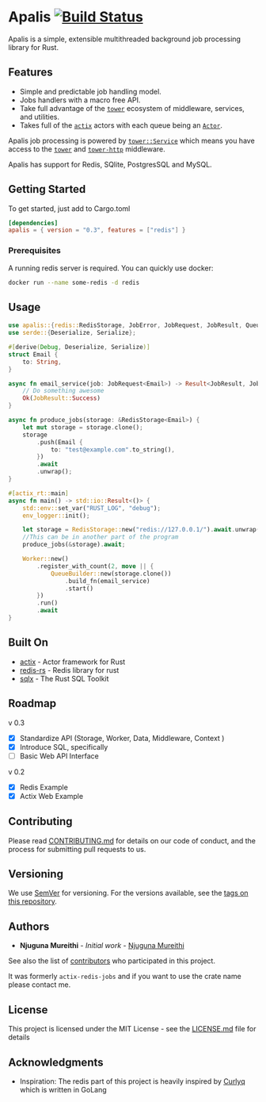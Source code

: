 # Apalis [![Build Status](https://travis-ci.org/geofmureithi/apalis.svg?branch=master)](https://travis-ci.org/geofmureithi/apalis)

Apalis is a simple, extensible multithreaded background job processing library for Rust.

## Features

- Simple and predictable job handling model.
- Jobs handlers with a macro free API.
- Take full advantage of the [`tower`] ecosystem of
  middleware, services, and utilities.
- Takes full of the [`actix`] actors with each queue being an [`Actor`].

Apalis job processing is powered by [`tower::Service`] which means you have access to the [`tower`] and [`tower-http`] middleware.

Apalis has support for Redis, SQlite, PostgresSQL and MySQL.

## Getting Started

To get started, just add to Cargo.toml

```toml
[dependencies]
apalis = { version = "0.3", features = ["redis"] }
```

### Prerequisites

A running redis server is required.
You can quickly use docker:

```bash
docker run --name some-redis -d redis
```

## Usage

```rust
use apalis::{redis::RedisStorage, JobError, JobRequest, JobResult, QueueBuilder, Storage, Worker};
use serde::{Deserialize, Serialize};

#[derive(Debug, Deserialize, Serialize)]
struct Email {
    to: String,
}

async fn email_service(job: JobRequest<Email>) -> Result<JobResult, JobError> {
    // Do something awesome
    Ok(JobResult::Success)
}

async fn produce_jobs(storage: &RedisStorage<Email>) {
    let mut storage = storage.clone();
    storage
        .push(Email {
            to: "test@example.com".to_string(),
        })
        .await
        .unwrap();
}

#[actix_rt::main]
async fn main() -> std::io::Result<()> {
    std::env::set_var("RUST_LOG", "debug");
    env_logger::init();

    let storage = RedisStorage::new("redis://127.0.0.1/").await.unwrap();
    //This can be in another part of the program
    produce_jobs(&storage).await;

    Worker::new()
        .register_with_count(2, move || {
            QueueBuilder::new(storage.clone())
                .build_fn(email_service)
                .start()
        })
        .run()
        .await
}

```

## Built On

- [actix](https://actix.rs) - Actor framework for Rust
- [redis-rs](https://github.com/mitsuhiko/redis-rs) - Redis library for rust
- [sqlx](https://github.com/launchbadge/sqlx) - The Rust SQL Toolkit

## Roadmap

v 0.3

- [x] Standardize API (Storage, Worker, Data, Middleware, Context )
- [x] Introduce SQL, specifically
- [ ] Basic Web API Interface

v 0.2

- [x] Redis Example
- [x] Actix Web Example

## Contributing

Please read [CONTRIBUTING.md](CONTRIBUTING.md) for details on our code of conduct, and the process for submitting pull requests to us.

## Versioning

We use [SemVer](http://semver.org/) for versioning. For the versions available, see the [tags on this repository](https://github.com/geofmureithi/apalis/tags).

## Authors

- **Njuguna Mureithi** - _Initial work_ - [Njuguna Mureithi](https://github.com/geofmureithi)

See also the list of [contributors](https://github.com/geofmureithi/apalis/contributors) who participated in this project.

It was formerly `actix-redis-jobs` and if you want to use the crate name please contact me.

## License

This project is licensed under the MIT License - see the [LICENSE.md](LICENSE.md) file for details

## Acknowledgments

- Inspiration: The redis part of this project is heavily inspired by [Curlyq](https://github.com/mcmathja/curlyq) which is written in GoLang

[`tower::service`]: https://docs.rs/tower/latest/tower/trait.Service.html
[`tower`]: https://crates.io/crates/tower
[`actix`]: https://crates.io/crates/actix
[`tower-http`]: https://crates.io/crates/tower-http
[`actor`]: https://docs.rs/actix/0.13.0/actix/trait.Actor.html
